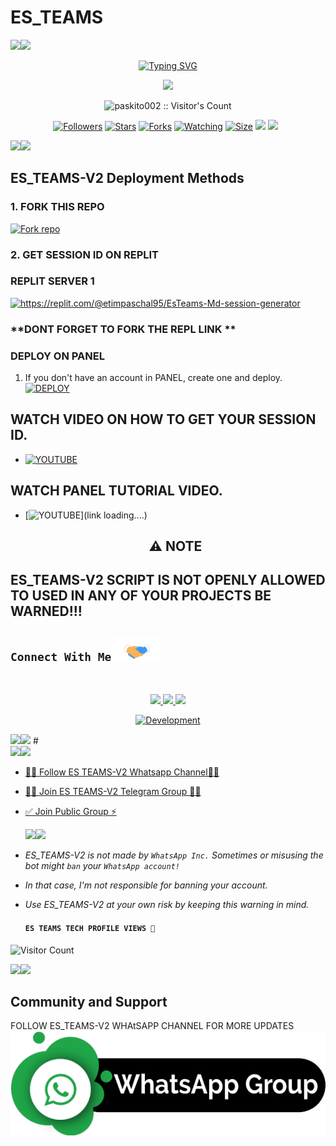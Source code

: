 # ES_TEAMS
   <a><img src='https://imgur.com/blRyis0.gif'/></a><a><img src='https://imgur.com/blRyis0.gif'/></a>
<p align="center">
<p align="center">
  <a href="https://git.io/typing-svg"><img src="https://readme-typing-svg.demolab.com?font=EB+Garamond&weight=800&size=28&duration=4000&pause=1000&random=false&width=435&lines=+•★⃝ ES_TEAMS-V2★⃝•;MULTI-DEVICE+WHATSAPP+BOT;DEVELOPED+BY+PASCHAL+JE;RELEASED+DATE+29%2F8%2F2024." alt="Typing SVG" /></a>
 </p>
<p align="center">
<img src="https://telegra.ph/file/b3f5ad6845bfea35164b0.jpg"/> 
<p align="center"><img src="https://profile-counter.glitch.me/{paskito002}/count.svg" alt="paskito002 :: Visitor's Count" /></p>
<p align="center">
<a href="https://github.com/paskito002/followers"><img title="Followers" src="https://img.shields.io/github/followers/paskito002?color=red&style=flat-square"></a>
<a href="https://github.com/paskito002/ES_TEAMS-V2/stargazers/"><img title="Stars" src="https://img.shields.io/github/stars/paskito002/ES_TEAMS-V2?color=blue&style=flat-square"></a>
<a href="https://github.com/paskito002/ES_TEAMS-V2/network/members"><img title="Forks" src="https://img.shields.io/github/forks/paskito002/ES_TEAMS-V2?color=red&style=flat-square"></a>
<a href="https://github.com/paskito002/ES_TEAMS-V2/watchers"><img title="Watching" src="https://img.shields.io/github/watchers/paskito002/ES_TEAMS-V2?label=Watchers&color=blue&style=flat-square"></a>
<a href="https://github.com/paskito002/ES_TEAMS-V2/"><img title="Size" src="https://img.shields.io/github/repo-size/paskito002/ES_TEAMS-V2?style=flat-square&color=green"></a>
<a href="https://hits.seeyoufarm.com"><img src="https://hits.seeyoufarm.com/api/count/incr/badge.svg?url=https%3A%2F%2Fgithub.com%2Fpaskito002%2FES_TEAMS-V2&count_bg=%2379C83D&title_bg=%23555555&icon=probot.svg&icon_color=%2300FF6D&title=hits&edge_flat=false"/></a>
<a href="https://github.com/paskito002/ES_TEAMS-V2/graphs/commit-activity"><img height="20" src="https://img.shields.io/badge/Maintained%3F-yes-green.svg"></a>&nbsp;&nbsp;
</p>
<p align='center'>
    </p>
<a><img src='https://imgur.com/blRyis0.gif'/></a><a><img src='https://imgur.com/blRyis0.gif'/></a>
<p align="center">

 ## ES_TEAMS-V2 Deployment Methods

### 1. FORK THIS REPO

<a href='https://github.com/paskito002/ES_TEAMS-V2/fork' target="_blank"><img alt='Fork repo' src='https://img.shields.io/badge/Fork This Repo-black?style=for-the-badge&logo=git&logoColor=white'/></a>

### 2. GET SESSION ID ON REPLIT

### REPLIT SERVER 1
 
<a href=""><img src="https://img.shields.io/badge/PAIR_CODE-blue" alt="https://replit.com/@etimpaschal95/EsTeams-Md-session-generator" width="110"></a>   


### **DONT FORGET TO FORK THE REPL LINK **


### DEPLOY ON PANEL

1. If you don't have an account in PANEL, create one and deploy.
    <br>
    <a href='https://control.bot-hosting.net/auth/login' target="_blank"><img alt='DEPLOY' src='https://img.shields.io/badge/-DEPLOY-black?style=for-the-badge&logo=render&logoColor=white'/></a>
## WATCH VIDEO ON HOW TO GET YOUR SESSION ID.
* [![YOUTUBE](https://img.shields.io/badge/HOW_TO_DEPLOY-red?style=for-the-badge&logo=youtube&logoColor=white)](https://youtu.be/pBwPJgIRDjE?si=Y7MkCFsvFbnO7j7t)

## WATCH PANEL TUTORIAL VIDEO.
* [![YOUTUBE](https://img.shields.io/badge/HOW_TO_DEPLOY-red?style=for-the-badge&logo=youtube&logoColor=white)](link loading....)


    <h2 align="center"> ⚠️ NOTE  </h2>
## ES_TEAMS-V2 SCRIPT IS NOT OPENLY ALLOWED TO USED IN ANY OF YOUR PROJECTS BE WARNED!!! 

## ```Connect With Me```<img src="https://github.com/0xAbdulKhalid/0xAbdulKhalid/raw/main/assets/mdImages/handshake.gif" width ="80"></h1> 
 <br> 
<p align="center">
<a href="https://wa.me/2349037524605"><img src="https://img.shields.io/badge/Contact ES TEAMS-25D366?style=for-the-badge&logo=whatsapp&logoColor=white" />
<a href="https://www.whatsapp.com/channel/0029Vaj1vKSK5cDDT4tVvY1y"><img src="https://img.shields.io/badge/Join Official Channel-25D366?style=for-the-badge&logo=whatsapp&logoColor=white" />
<a href="https://t.me/examsolutionteam"><img src="https://img.shields.io/badge/Telegram-0088cc?style=for-the-badge&logo=telegram&logoColor=white" /><br>
<p align="center">
<img alt="Development" width="250" src="https://media2.giphy.com/media/W9tBvzTXkQopi/giphy.gif?cid=6c09b952xu6syi1fyqfyc04wcfk0qvqe8fd7sop136zxfjyn&ep=v1_internal_gif_by_id&rid=giphy.gif&ct=g" /> </p>
<a><img src='https://imgur.com/blRyis0.gif'/></a><a><img src='https://imgur.com/blRyis0.gif'/></a>
# 

<br>
<a><img src=https://imgur.com/blRyis0.gif'/></a><a><img src='https://imgur.com/blRyis0.gif'/></a>

* [🧑‍💻 Follow ES TEAMS-V2 Whatsapp Channel🧑‍💻](https://www.whatsapp.com/channel/0029Vaj1vKSK5cDDT4tVvY1y)

* [🧑‍💻 Join ES TEAMS-V2 Telegram Group 🧑‍💻](https://t.me/esteams24)

* [✅ Join Public Group ⚡](https://www.whatsapp.com/channel/0029Vaj1vKSK5cDDT4tVvY1y)

  <a><img src='https://imgur.com/blRyis0.gif'/></a><a><img src='https://imgur.com/blRyis0.gif'/></a>
  

- *ES_TEAMS-V2 is not made by `WhatsApp Inc.` Sometimes or misusing the bot might `ban` your `WhatsApp account!`*
- *In that case, I'm not responsible for banning your account.*
- *Use ES_TEAMS-V2 at your own risk by keeping this warning in mind.*
  
  #### ```ES TEAMS TECH PROFILE VIEWS 🧚```
![Visitor Count](https://profile-counter.glitch.me/paskito002/count.svg)

<a><img src='https://imgur.com/blRyis0.gif'/></a><a><img src='https://imgur.com/blRyis0.gif'/></a>

## Community and Support

FOLLOW ES_TEAMS-V2 WHAtSAPP CHANNEL FOR MORE UPDATES
[![JOIN WHATSAPP GROUP](https://raw.githubusercontent.com/Neeraj-x0/Neeraj-x0/main/photos/suddidina-join-whatsapp.png)](https://www.whatsapp.com/channel/0029Vaj1vKSK5cDDT4tVvY1y)

